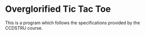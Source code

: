 # Overglorified Tic Tac Toe

This is a program which follows the specifications provided by the CCDSTRU course.